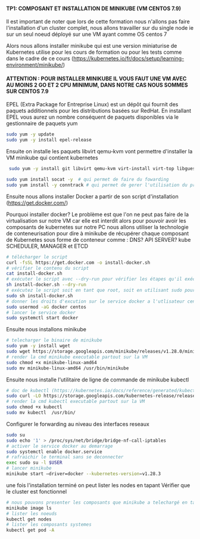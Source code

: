 #### TP1: COMPOSANT ET INSTALLATION DE MINIKUBE (VM CENTOS 7.9)

Il est important de noter que lors de cette formation nous n'allons pas faire l'installation d'un cluster complet, nous allons travailler sur du single node ie sur un seul noeud déployé sur une VM ayant comme OS centos 7

Alors nous allons installer minikube qui est une version miniaturise de Kubernetes utilise pour les cours de formation ou pour les tests  comme dans le cadre de ce cours (https://kubernetes.io/fr/docs/setup/learning-environment/minikube/)


#### ATTENTION : POUR INSTALLER MINIKUBE IL VOUS FAUT UNE VM AVEC AU MOINS 2 GO ET 2 CPU MINIMUM, DANS NOTRE CAS NOUS SOMMES SUR CENTOS 7.9

EPEL (Extra Package for Entreprise Linux) est un dépôt qui fournit des paquets additionnels pour les distributions basées sur RedHat. En installant EPEL vous aurez un nombre conséquent de paquets disponibles via le gestionnaire de paquets yum

```bash
sudo yum -y update
sudo yum -y install epel-release
```

Ensuite on installe les paquets libvirt qemu-kvm vont permettre d'installer la VM minikube qui contient
kubernetes

```bash
 sudo yum -y install git libvirt qemu-kvm virt-install virt-top libguestfs-tools bridge-utils
``` 
```bash
sudo yum install socat -y  # qui permet de faire du fowarding
sudo yum install -y conntrack # qui permet de gerer l'utilisation du processeur sur notre machine par minikube
``` 

Ensuite nous allons installer Docker a partir de son script d'installation (https://get.docker.com/)

Pourquoi installer docker? Le problème est que l'on ne peut pas faire de la virtualisation sur notre VM car
elle est interdit alors pour pouvoir avoir les composants de kubernetes sur notre PC nous allons utiliser la
technologie de conteneurisation pour dire à minikube de récupérer chaque composant de Kubernetes sous forme
de conteneur comme : DNS? API SERVER? kube SCHEDULER, MANAGER et ETCD

```bash
# télécharger le script
curl -fsSL https://get.docker.com -o install-docker.sh 
# vérifier le contenu du script
cat install-docker.sh 
# exécuter le script avec --dry-run pour vérifier les étapes qu'il exécute
sh install-docker.sh --dry-run 
# exécutez le script soit en tant que root, soit en utilisant sudo pour effectuer l'installation.
sudo sh install-docker.sh 
# donner les droits d'excution sur le service docker a l'utlisateur centos
sudo usermod -aG docker centos 
# lancer le service docker
sudo systemctl start docker 
```

Ensuite nous installons minikube

```bash
# telecharger le binaire de minikube 
sudo yum -y install wget  
sudo wget https://storage.googleapis.com/minikube/releases/v1.28.0/minikube-linux-amd64
# render la cmd minikube executable partout sur la VM
sudo chmod +x minikube-linux-amd64 
sudo mv minikube-linux-amd64 /usr/bin/minikube 
```

Ensuite nous installe l'utilitaire de ligne de commande de minikube  kubectl

```bash
# doc de kubectl (https://kubernetes.io/docs/reference/generated/kubectl/kubectl-commands)
sudo curl -LO https://storage.googleapis.com/kubernetes-release/release/v1.23.0/bin/linux/amd64/kubectl  
# render la cmd kubectl executable partout sur la VM 
sudo chmod +x kubectl 
sudo mv kubectl  /usr/bin/ 
```

Configurer le forwarding au niveau des interfaces reseaux

```bash
sudo su
sudo echo '1' > /proc/sys/net/bridge/bridge-nf-call-iptables
# activer le service docker au demarrage
sudo systemctl enable docker.service
# rafraichir le terminal sans se deconnecter
exec sudo su -l $USER
# lancer minikube
minikube start –driver=docker --kubernetes-version=v1.28.3
```

une fois l'installation terminé on peut lister les nodes en tapant 
Vérifier que le cluster est fonctionnel

```bash
# nous pouvons presenter les composants que minikube a telechargé en tapant 
minikube image ls
# lister les noeuds
kubectl get nodes
# lister les composants systemes
kubectl get pod -A
```
